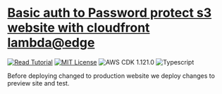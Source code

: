 # [Basic auth to Password protect s3 website with cloudfront lambda@edge](https://apoorv.blog/password-protect-s3-static-site/)

[![Read Tutorial](https://badgen.now.sh/badge/Read/Tutorial/purple)](https://apoorv.blog/password-protect-s3-static-site/)
[![MIT License](https://badgen.now.sh/badge/License/MIT/blue)](https://github.com/apoorvmote/cdk-examples/blob/master/License.md)
![AWS CDK 1.121.0](https://badgen.net/badge/aws-cdk/1.121.0/yellow)
![Typescript](https://badgen.net/badge/icon/typescript?icon=typescript&label)

Before deploying changed to production website we deploy changes to preview site and test.
